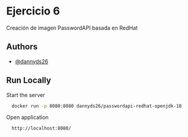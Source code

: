 
# Ejercicio 6

Creación de imagen PasswordAPI basada en RedHat


## Authors

- [@dannyds26](https://www.github.com/dannyds26)


## Run Locally

Start the server

```bash
  docker run -p 8080:8080 dannyds26/passwordapi-redhat-openjdk-18
```

Open application

```bash
  http://localhost:8080/
```
